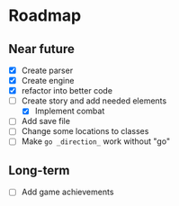 # Roadmap
## Near future
- [x] Create parser
- [x] Create engine
- [x] refactor into better code
- [ ] Create story and add needed elements
    - [x] Implement combat
- [ ] Add save file
- [ ] Change some locations to classes
- [ ] Make `go _direction_` work without "go"
## Long-term
- [ ] Add game achievements
